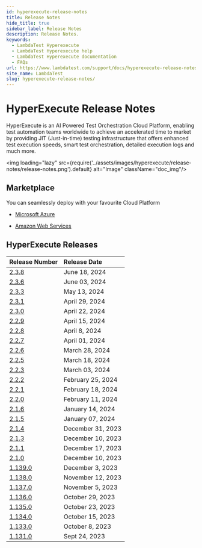 ```yaml
---
id: hyperexecute-release-notes
title: Release Notes
hide_title: true
sidebar_label: Release Notes
description: Release Notes.
keywords:
  - LambdaTest Hyperexecute
  - LambdaTest Hyperexecute help
  - LambdaTest Hyperexecute documentation
  - FAQs
url: https://www.lambdatest.com/support/docs/hyperexecute-release-notes/
site_name: LambdaTest
slug: hyperexecute-release-notes/
---
```


<script type="application/ld+json"
      dangerouslySetInnerHTML={{ __html: JSON.stringify({
       "@context": "https://schema.org",
        "@type": "BreadcrumbList",
        "itemListElement": [{
          "@type": "ListItem",
          "position": 1,
          "name": "Home",
          "item": "https://www.lambdatest.com"
        },{
          "@type": "ListItem",
          "position": 2,
          "name": "Support",
          "item": "https://www.lambdatest.com/support/docs/"
        },{
          "@type": "ListItem",
          "position": 3,
          "name": "Release Notes",
          "item": "https://www.lambdatest.com/support/docs/hyperexecute-release-notes/"
        }]
      })
    }}
></script>

# HyperExecute Release Notes

HyperExecute is an AI Powered Test Orchestration Cloud Platform, enabling test automation teams worldwide to achieve an accelerated time to market by providing JIT (Just-in-time) testing infrastructure that offers enhanced test execution speeds, smart test orchestration, detailed execution logs and much more.
<!-- 
<img loading="lazy" src={require('../assets/images/hyperexecute/release-notes/quick.png').default} alt="Image"  className="doc_img"/> -->

<img loading="lazy" src={require('../assets/images/hyperexecute/release-notes/release-notes.png').default} alt="Image"  className="doc_img"/>

## Marketplace

You can seamlessly deploy with your favourite Cloud Platform

- [Microsoft Azure](https://azuremarketplace.microsoft.com/en-us/marketplace/apps/lambdatestinc1584019832435.hyperexeonprem?tab=overview)

- [Amazon Web Services](https://aws.amazon.com/marketplace/pp/prodview-35cneaxfou2eq)

## HyperExecute Releases

| Release Number | Release Date |
|:---|:--|
| [2.3.8](/support/docs/hyperexecute-release-notes-2-3-8) | June 18, 2024|
| [2.3.6](/support/docs/hyperexecute-release-notes-2-3-6) | June 03, 2024|
| [2.3.3](/support/docs/hyperexecute-release-notes-2-3-3) | May 13, 2024|
| [2.3.1](/support/docs/hyperexecute-release-notes-2-3-1) | April 29, 2024|
| [2.3.0](/support/docs/hyperexecute-release-notes-2-3-0) | April 22, 2024|
| [2.2.9](/support/docs/hyperexecute-release-notes-2-2-9) | April 15, 2024|
| [2.2.8](/support/docs/hyperexecute-release-notes-2-2-8) | April 8, 2024|
| [2.2.7](/support/docs/hyperexecute-release-notes-2-2-7) | April 01, 2024|
| [2.2.6](/support/docs/hyperexecute-release-notes-2-2-6) | March 28, 2024|
| [2.2.5](/support/docs/hyperexecute-release-notes-2-2-5) | March 18, 2024|
| [2.2.3](/support/docs/hyperexecute-release-notes-2-2-3) | March 03, 2024|
| [2.2.2](/support/docs/hyperexecute-release-notes-2-2-2) | February 25, 2024|
| [2.2.1](/support/docs/hyperexecute-release-notes-2-2-1) | February 18, 2024|
| [2.2.0](/support/docs/hyperexecute-release-notes-2-2-0) | February 11, 2024|
| [2.1.6](/support/docs/hyperexecute-release-notes-2-1-6) | January 14, 2024|
| [2.1.5](/support/docs/hyperexecute-release-notes-2-1-5) | January 07, 2024|
| [2.1.4](/support/docs/hyperexecute-release-notes-2-1-4) | December 31, 2023|
| [2.1.3](/support/docs/hyperexecute-release-notes-2-1-3) | December 10, 2023|
| [2.1.1](/support/docs/hyperexecute-release-notes-2-1-1) | December 17, 2023|
| [2.1.0](/support/docs/hyperexecute-release-notes-2-1-0) | December 10, 2023|
| [1.139.0](/support/docs/hyperexecute-release-notes-1-139-0) | December 3, 2023|
| [1.138.0](/support/docs/hyperexecute-release-notes-1-138-0) | November 12, 2023|
| [1.137.0](/support/docs/hyperexecute-release-notes-1-137-0) | November 5, 2023|
| [1.136.0](/support/docs/hyperexecute-release-notes-1-136-0) | October 29, 2023|
| [1.135.0](/support/docs/hyperexecute-release-notes-1-135-0) | October 23, 2023|
| [1.134.0](/support/docs/hyperexecute-release-notes-1-134-0) | October 15, 2023|
| [1.133.0](/support/docs/hyperexecute-release-notes-1-133-0) | October 8, 2023|
| [1.131.0](/support/docs/hyperexecute-release-notes-1-131-0) | Sept 24, 2023|